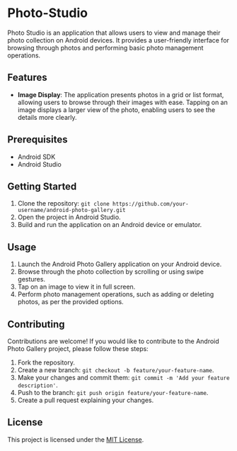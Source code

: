 # Photo-Studio

Photo Studio is an application that allows users to view and manage their photo collection on Android devices. It provides a user-friendly interface for browsing through photos and performing basic photo management operations.

## Features

- **Image Display**: The application presents photos in a grid or list format, allowing users to browse through their images with ease. Tapping on an image displays a larger view of the photo, enabling users to see the details more clearly.


## Prerequisites

- Android SDK 
- Android Studio

## Getting Started

1. Clone the repository: `git clone https://github.com/your-username/android-photo-gallery.git`
2. Open the project in Android Studio.
3. Build and run the application on an Android device or emulator.

## Usage

1. Launch the Android Photo Gallery application on your Android device.
2. Browse through the photo collection by scrolling or using swipe gestures.
3. Tap on an image to view it in full screen.
4. Perform photo management operations, such as adding or deleting photos, as per the provided options.

## Contributing

Contributions are welcome! If you would like to contribute to the Android Photo Gallery project, please follow these steps:

1. Fork the repository.
2. Create a new branch: `git checkout -b feature/your-feature-name`.
3. Make your changes and commit them: `git commit -m 'Add your feature description'`.
4. Push to the branch: `git push origin feature/your-feature-name`.
5. Create a pull request explaining your changes.

## License

This project is licensed under the [MIT License](LICENSE).

